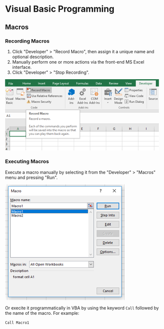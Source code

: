 # Visual Basic Programming

## Macros

### Recording Macros

  1. Click "Developer" > "Record Macro", then assign it a unique name and optional description.
  2. Manually perform one or more actions via the front-end MS Excel interface.
  3. Click "Developer" > "Stop Recording".

![A screenshot of the "Code" section of the "Developer" menu, where the macro-related buttons exist.](recording-a-macro.png)

### Executing Macros

Execute a macro manually by selecting it from the "Developer" > "Macros" menu and pressing "Run". 

![A screenshot of the "Macros" window.](playing-a-macro.png)

Or execite it programmatically in VBA by using the keyword `Call` followed by the name of the macro. For example:

```vba
Call Macro1
```